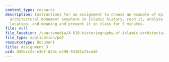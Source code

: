 ```yaml
---
content_type: resource
description: Instructions for an assignment to choose an example of epigraphy on an
  architectural monument anywhere in Islamic history, read it, analyze its style,
  location, and meaning and present it in class for 5 minutes.
file: null
file_location: /coursemedia/4-619-historiography-of-islamic-architecture-fall-2014/d45bcc2ee3bfd2dce29863381a74ce46_MIT4_619F14_assignment3.pdf
file_type: application/pdf
resourcetype: Document
title: Assignment 3
uid: d45bcc2e-e3bf-d2dc-e298-63381a74ce46
---
```

